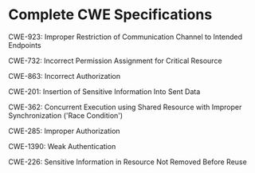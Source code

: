 

# Complete CWE Specifications

CWE-923: Improper Restriction of Communication Channel to Intended Endpoints

CWE-732: Incorrect Permission Assignment for Critical Resource

CWE-863: Incorrect Authorization

CWE-201: Insertion of Sensitive Information Into Sent Data

CWE-362: Concurrent Execution using Shared Resource with Improper Synchronization ('Race Condition')

CWE-285: Improper Authorization

CWE-1390: Weak Authentication

CWE-226: Sensitive Information in Resource Not Removed Before Reuse